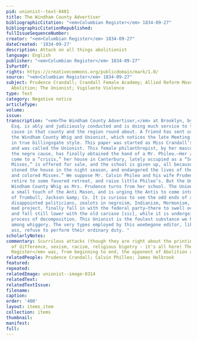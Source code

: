 ```yaml
---
pid: unionist--text-0401
title: The Windham County Advertiser
bibliographicCitation: "<em>Columbian Register</em> 1834-09-27"
bibliographicCitationRepublished: 
fullIssueSequenceNumber: 
creator: "<em>Columbian Register</em> 1834-09-27"
dateCreated: '1834-09-27'
description: Attack on all things abolitionist
language: English
publisher: "<em>Columbian Register</em> 1834-09-27"
IsPartOf: 
rights: https://creativecommons.org/publicdomain/mark/1.0/
source: "<em>Columbian Register</em> 1834-09-27"
subject: Prudence Crandall; Crandall Female Academy; Allied Reform Movements - Anti-Masonry;
  Abolition; The Unionist; Vigilante Violence
type: Text
category: Negative notice
articleType: 
volume: 
issue: 
transcription: "<em>The Windham County Advertiser,</em> at Brooklyn, by J. Holbrook,
  Esq. is ably and judiciously conducted and is doing much service to the democratic
  cause in that county and the region round about. A friend has sent us a number of
  the Windham County Whig and Unionist, which notices the late Meeting at Windham
  in true billingsgate style. This paper was started as Miss Crandall’s negro vehicle,
  and was called the Unionist. This female philanthropist, by her masculine zeal in
  the negro cause, has finally obtained the hand of a Mr. Phileo.—Her zeal has now
  come to a “crisis,” her house in Canterbury, lately occupied as a “School for colored
  Misses,” is offered for sale, and the school is given up, all because the inhabitants
  stoned the house in the night season, and endangered the lives of the “teachers
  and colored Misses.” We suppose Mr. Calvin Phileo and his wife Prudence will now
  retire to some favored retreat, and raise little Phileo’s. But the Unionist turns
  Windham County Whig as Mrs. Prudence turns from her school. The Unionist has also
  a small touch of the Anti Mason, and is urging the Antis to come into the support
  of Trumbull, Jackson &amp; Co. It is curious to see the odd ends of all parties,
  disappointed politicians, zealots in negroism, Indianism, Mormonism, and every other
  mad project, finally fall in with the federal party—there to swell occasionally,
  and fall still lower with the old carcase [sic], while it is undergoing its long
  process of decomposition. This Unionist is the foulest substance we have seen yet
  among whiggery. The very types employed by this woebegone editor, like Balaam’s
  ass, refuse to perform their ordinary duty. "
scholarlyNotes: 
commentary: Scurrilous attacks (though they are right about the printing!), hatred
  of difference, sexism, racism, religious bigotry - it's all here! The <em>Columbian
  Register</em> was, from beginning to end, the opponent of Abolition and racial equality.
relatedPeople: Prudence Crandall; Calvin Philleo; James Holbrook
featured: 
repeated: 
relatedImage: unionist--image-0314
relatedText: 
relatedTextIssue: 
filename: 
caption: 
order: '400'
layout: items_item
collection: items
thumbnail: 
manifest: 
full: 
---
```

